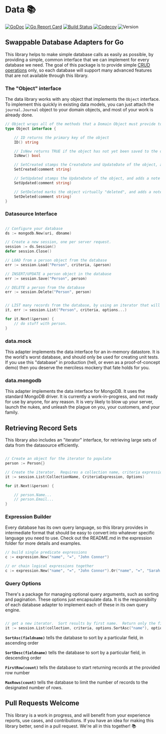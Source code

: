 # Data 📚

[![GoDoc](http://img.shields.io/badge/go-documentation-blue.svg?style=flat-square)](https://pkg.go.dev/github.com/benpate/data)
[![Go Report Card](https://goreportcard.com/badge/github.com/benpate/data?style=flat-square)](https://goreportcard.com/report/github.com/benpate/data)
[![Build Status](http://img.shields.io/travis/benpate/data.svg?style=flat-square)](https://travis-ci.org/benpate/data)
[![Codecov](https://img.shields.io/codecov/c/github/benpate/data.svg?style=flat-square)](https://codecov.io/gh/benpate/data)
![Version](https://img.shields.io/github/v/release/benpate/data?include_prereleases&style=flat-square&color=brightgreen)

## Swappable Database Adapters for Go

This library helps to make simple database calls as easily as possible, by providing a simple, common interface that we can implement for every database we need.  The goal of this package is to provide simple [CRUD operations](https://en.wikipedia.org/wiki/Create%2C_read%2C_update_and_delete) only, so each database will support many advanced features that are not available through this library.

### The "Object" interface

The data library works with any object that implements the `Object` interface.  To implement this quickly in existing data models, you can just attach the `journal.Journal` object to your domain objects, and most of your work is already done.

```go
// Object wraps all of the methods that a Domain Object must provide to Presto
type Object interface {

    // ID returns the primary key of the object
    ID() string

    // IsNew returns TRUE if the object has not yet been saved to the database
    IsNew() bool

    // SetCreated stamps the CreateDate and UpdateDate of the object, and adds a note to the Journal.
    SetCreated(comment string)

    // SetUpdated stamps the UpdateDate of the object, and adds a note to the Journal.
    SetUpdated(comment string)

    // SetDeleted marks the object virtually "deleted", and adds a note to the Journal.
    SetDeleted(comment string)
}
```


### Datasource Interface

```go

// Configure your database
ds := mongodb.New(uri, dbname)

// Create a new session, one per server request.
session := ds.Session()
defer session.Close()

// LOAD from a person object from the database
err := session.Load("Person", criteria, &person)

// INSERT/UPDATE a person object in the database
err := session.Save("Person", person)

// DELETE a person from the database
err := session.Delete("Person", person)


// LIST many records from the database, by using an iterator that will loop through all records that match the provided criteria.
it, err := session.List("Person", criteria, options...)

for it.Next(&person) {
    // do stuff with person.
}
```

### data.mock

This adapter implements the data interface for an in-memory datastore.  It is the world's worst database, and should only be used for creating unit tests.  If you use this "database" in production (hell, or even as a proof-of-concept demo) then you deserve the merciless mockery that fate holds for you.

### data.mongodb

This adapter implements the data interface for MongoDB.  It uses the standard MongoDB driver.  It is currently a work-in-progress, and not ready for use by anyone, for any reason.  It is very likely to blow up your server, launch the nukes, and unleash the plague on you, your customers, and your family.


## Retrieving Record Sets

This library also includes an "iterator" interface, for retrieving large sets of data from the datasource efficiently.

```go

// Create an object for the iterator to populate
person := Person{}

// Create the iterator.  Requires a collection name, criteria expression (below), and options (also below, such as sorting and pagination)
it := session.List(CollectionName, CriteriaExpression, Options)

for it.Next(&person) {

    // person.Name...
    // person.Email...
}
```

### Expression Builder

Every database has its own query language, so this library provides in intermediate format that should be easy to convert into whatever specific language you need to use.  Check out the README.md in the expression folder for more details and examples.

```go
// build single predicate expressions
c := expression.New("name", "=", "John Connor")

// or chain logical expressions together
c := expression.New("name", "=", "John Connor").Or("name", "=", "Sarah Connor")
```

### Query Options

There's a package for managing optional query arguments, such as sorting and pagination.  These options just encapsulate data.  It is the responsibilty of 
each database adapter to implement each of these in its own query engine.

```go

// get a new iterator.  Sort results by first name.  Return only the first 100 rows.
it := session.List(collection, criteria, options.SortAsc("name"), options.MaxRows(100))
```

**`SortAsc(fieldname)`** tells the database to sort by a particular field, in ascending order

**`SortDesc(fieldname)`** tells the database to sort by a particular field, in descending order

**`FirstRow(count)`** tells the database to start returning records at the provided row number

**`MaxRows(count)`** tells the database to limit the number of records to the designated number of rows.



## Pull Requests Welcome

This library is a work in progress, and will benefit from your experience reports, use cases, and contributions.  If you have an idea for making this library better, send in a pull request.  We're all in this together! 📚